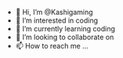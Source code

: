 - 👋 Hi, I’m @Kashigaming
- 👀 I’m interested in coding
- 🌱 I’m currently learning coding
- 💞️ I’m looking to collaborate on 
- 📫 How to reach me ...

<!---
Kashigaming/Kashigaming is a ✨ special ✨ repository because its `README.md` (this file) appears on your GitHub profile.
You can click the Preview link to take a look at your changes.
--->
